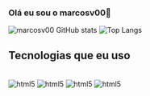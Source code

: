 ### Olá eu sou o marcosv00👋

![marcosv00 GitHub stats](https://github-readme-stats.vercel.app/api?username=marcosv00&show_icons=true&theme=dark)
![Top Langs](https://github-readme-stats.vercel.app/api/top-langs/?username=marcosv00&langs_count=8&layout=compact&theme=dark)
## Tecnologias que eu uso

<div style="display: inline_block"></br>
   <img align="center" alt="html5" src="https://img.shields.io/badge/HTML5-E34F26?style=for-the-badge&logo=html5&logoColor=white"> 
   <img align="center" alt="html5" src="https://img.shields.io/badge/CSS3-1572B6?style=for-the-badge&logo=css3&logoColor=white"> 
   <img align="center" alt="html5" src="https://img.shields.io/badge/JavaScript-F7DF1E?style=for-the-badge&logo=javascript&logoColor=black"> 
   <img align="center" alt="html5" src="https://img.shields.io/badge/Bootstrap-563D7C?style=for-the-badge&logo=bootstrap&logoColor=white"> 

 



</div>
